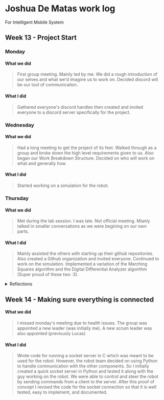 # Joshua De Matas work log
For Intelligent Mobile System

## Week 13 - Project Start 
### Monday
#### What we did
>First group meeting. Mainly led by me. We did a rough introduction of our selves and what we'd imagine us to work on. Decided discord will be our tool of communicaiton.
#### What I did
>Gathered everyone's discord handles then created and invited everyone to a discord server specifically for the project.

### Wednesday
#### What we did
>Had a long meeting to get the project of its feet. Walked through as a group and broke down the high level requirements given to us. Also began our Work Breakdown Structure. Decided on who will work on what and generally how.
#### What I did
>Started working on a simulation for the robot.
### Thursday
#### What we did
>Met during the lab session. I was late. Not official meeting. Mianly talked in smaller conversations as we were begining on our own parts.
#### What I did
>Mainly assisted the others with starting up their github repositories. Also created a Github organization and invited everyone.
>Continued to work on the simulation. Implemented a variation of the Marching Squares algorithm and the Digital Differential Analyzer algoirthm (Super proud of these two :3).
<details><summary>Reflections</summary>
The initial week felt good. I unfortunately missed the first part of the lab session on Thursday which really isn't good to set the tone of the whole project.
</details>


## Week 14 - Making sure everything is connected
#### What we did
>I missed monday's meeting due to health issues. The group was appointed a new leader (was initially me). A new scrum leader was also appointed (previously Lucas)
#### What I did
>Wrote code for running a socket server in C which was meant to be used for the robot. However, the robot team decided on using Python to handle communication with the other components. So I initially created a quick socket server in Python and tested it along with the guy working on the robot. We were able to control and steer the robot by sending commands from a client to the server. After this proof of concept I revised the code for the socket connection so that it is well tested, easy to implement, and documented. 